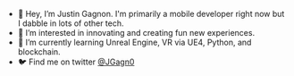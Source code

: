 - 👋 Hey, I’m Justin Gagnon. I'm primarily a mobile developer right now but I dabble in lots of other tech.
- 👀 I’m interested in innovating and creating fun new experiences.
- 🌱 I’m currently learning Unreal Engine, VR via UE4, Python, and blockchain.
- 🐦 Find me on twitter [@JGagn0](https://twitter.com/jgagn0)

<!---
JGagn0n/JGagn0n is a ✨ special ✨ repository because its `README.md` (this file) appears on your GitHub profile.
You can click the Preview link to take a look at your changes.
--->
